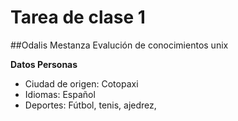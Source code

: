# Tarea de clase 1

##Odalis Mestanza
Evalución de conocimientos unix 

**Datos Personas**
- Ciudad de origen: Cotopaxi
- Idiomas: Español 
- Deportes: Fútbol, tenis, ajedrez, 
